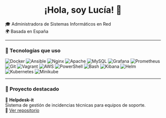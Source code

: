 <h1 align="center">¡Hola, soy Lucía! 👋</h1>

🎓 Administradora de Sistemas Informáticos en Red  
🌍 Basada en España

---

### 🧰 Tecnologías que uso
![Docker](https://img.shields.io/badge/Docker-2496ED?logo=docker&logoColor=white&style=for-the-badge)
![Ansible](https://img.shields.io/badge/Ansible-EE0000?logo=ansible&logoColor=white&style=for-the-badge)
![Nginx](https://img.shields.io/badge/Nginx-009639?logo=nginx&logoColor=white&style=for-the-badge)
![Apache](https://img.shields.io/badge/Apache-D22128?logo=apache&logoColor=white&style=for-the-badge)
![MySQL](https://img.shields.io/badge/MySQL-4479A1?logo=mysql&logoColor=white&style=for-the-badge)
![Grafana](https://img.shields.io/badge/Grafana-F46800?logo=grafana&logoColor=white&style=for-the-badge)
![Prometheus](https://img.shields.io/badge/Prometheus-000000?logo=prometheus&logoColor=white&style=for-the-badge)
![Git](https://img.shields.io/badge/Git-F05032?logo=git&logoColor=white&style=for-the-badge)
![Vagrant](https://img.shields.io/badge/Vagrant-1563FF?logo=vagrant&logoColor=white&style=for-the-badge)
![AWS](https://img.shields.io/badge/AWS-232F3E?logo=amazonaws&logoColor=white&style=for-the-badge)
![PowerShell](https://img.shields.io/badge/PowerShell-5391FE?logo=powershell&logoColor=white&style=for-the-badge)
![Bash](https://img.shields.io/badge/Bash-4EAA25?logo=gnu-bash&logoColor=white&style=for-the-badge)
![Kibana](https://img.shields.io/badge/Kibana-005571?logo=kibana&logoColor=white&style=for-the-badge)
![Helm](https://img.shields.io/badge/Helm-0F56A1?logo=helm&logoColor=white&style=for-the-badge)
![Kubernetes](https://img.shields.io/badge/Kubernetes-326CE5?logo=kubernetes&logoColor=white&style=for-the-badge)
![Minikube](https://img.shields.io/badge/Minikube-00B4A2?logo=minikube&logoColor=white&style=for-the-badge)

---

### 🚀 Proyecto destacado

🔧 **Helpdesk-it**  
Sistema de gestión de incidencias técnicas para equipos de soporte.  
🔗 [Ver repositorio](https://github.com/Lucimini2/Helpdesk-it.git)
